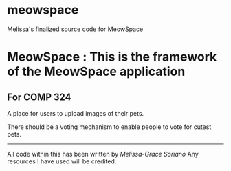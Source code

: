 # meowspace
Melissa's finalized source code for MeowSpace

MeowSpace : This is the framework of the MeowSpace application
===========

For COMP 324
------------

A place for users to upload images of their pets.

There should be a voting mechanism to enable people to vote for cutest pets.

***
All code within this has been written by *Melissa-Grace Soriano*
Any resources I have used will be credited. 
